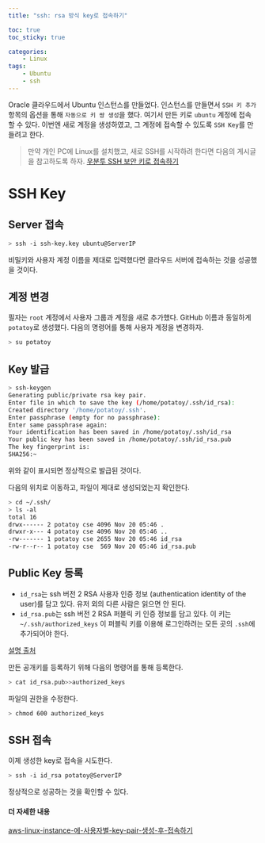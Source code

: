 ```yaml
---
title: "ssh: rsa 방식 key로 접속하기"

toc: true
toc_sticky: true

categories:
    - Linux
tags:
    - Ubuntu
    - ssh
---
```


Oracle 클라우드에서 Ubuntu 인스턴스를 만들었다. 인스턴스를 만들면서 `SSH 키 추가` 항목의 옵션을 통해 `자동으로 키 쌍 생성`을 했다.
여기서 만든 키로 `ubuntu` 계정에 접속할 수 있다. 이번엔 새로 계정을 생성하였고, 그 계정에 접속할 수 있도록 `SSH Key`를 만들려고 한다.

> 만약 개인 PC에 Linux를 설치했고, 새로 SSH를 시작하려 한다면 다음의 게시글을 참고하도록 하자.
[우분투 SSH 보안 키로 접속하기](https://velog.io/@jong/%EC%9A%B0%EB%B6%84%ED%88%AC-ssh-%EB%B3%B4%EC%95%88-%ED%82%A4%EB%A1%9C-%EC%A0%91%EC%86%8D%ED%95%98%EA%B8%B0)

# SSH Key
## Server 접속
```bash
> ssh -i ssh-key.key ubuntu@ServerIP
```

비밀키와 사용자 계정 이름을 제대로 입력했다면 클라우드 서버에 접속하는 것을 성공했을 것이다.

## 계정 변경
필자는 `root` 계정에서 사용자 그룹과 계정을 새로 추가했다. GitHub 이름과 동일하게 `potatoy`로 생성했다. 다음의 명령어를 통해 사용자 계정을 변경하자.

```bash
> su potatoy
```
## Key 발급
```bash
> ssh-keygen 
Generating public/private rsa key pair.
Enter file in which to save the key (/home/potatoy/.ssh/id_rsa): 
Created directory '/home/potatoy/.ssh'.
Enter passphrase (empty for no passphrase): 
Enter same passphrase again: 
Your identification has been saved in /home/potatoy/.ssh/id_rsa
Your public key has been saved in /home/potatoy/.ssh/id_rsa.pub
The key fingerprint is:
SHA256:~
```
위와 같이 표시되면 정상적으로 발급된 것이다.

다음의 위치로 이동하고, 파일이 제대로 생성되었는지 확인한다.
```bash
> cd ~/.ssh/
> ls -al
total 16
drwx------ 2 potatoy cse 4096 Nov 20 05:46 .
drwxr-x--- 4 potatoy cse 4096 Nov 20 05:46 ..
-rw------- 1 potatoy cse 2655 Nov 20 05:46 id_rsa
-rw-r--r-- 1 potatoy cse  569 Nov 20 05:46 id_rsa.pub
```

## Public Key 등록
- `id_rsa`는 ssh 버전 2 RSA 사용자 인증 정보 (authentication identity of the user)를 담고 있다. 유저 외의 다른 사람은 읽으면 안 된다.
- `id_rsa.pub`는 ssh 버전 2 RSA 퍼블릭 키 인증 정보를 담고 있다. 이 키는 `~/.ssh/authorized_keys` 이 퍼블릭 키를 이용해 로그인하려는 모든 곳의 `.ssh`에 추가되어야 한다.

[설명 출처](https://blogingming.tistory.com/entry/%EA%B3%84%EC%A0%95-%EB%B3%84-SSH-%EC%84%A4%EC%A0%95)

만든 공개키를 등록하기 위해 다음의 명령어를 통해 등록한다.

```bash
> cat id_rsa.pub>>authorized_keys
```

파일의 권한을 수정한다.
```bash
> chmod 600 authorized_keys
```

## SSH 접속
이제 생성한 key로 접속을 시도한다.

```bash
> ssh -i id_rsa potatoy@ServerIP
```

정상적으로 성공하는 것을 확인할 수 있다.

#### 더 자세한 내용
[aws-linux-instance-에-사용자별-key-pair-생성-후-접속하기](https://cloudguardians.medium.com/aws-linux-instance-%EC%97%90-%EC%82%AC%EC%9A%A9%EC%9E%90%EB%B3%84-key-pair-%EC%83%9D%EC%84%B1-%ED%9B%84-%EC%A0%91%EC%86%8D%ED%95%98%EA%B8%B0-8f9d63f51558)